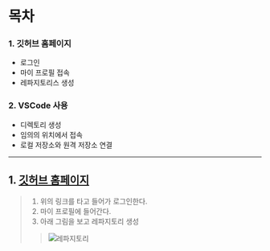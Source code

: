 # 목차
### 1. 깃허브 홈페이지
*  로그인
*  마이 프로필 접속
*  레파지토리스 생성
### 2. VSCode 사용
*  디렉토리 생성
*  임의의 위치에서 접속
*  로컬 저장소와 원격 저장소 연결

***

## 1. [깃허브 홈페이지](https://github.com/)
>1. 위의 링크를 타고 들어가 로그인한다.
>2. 마이 프로필에 들어간다.
>3. 아래 그림을 보고 레파지토리 생성
>>![레파지토리](C:\Users\solph\Desktop\수업\특강\033.jpg)
